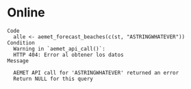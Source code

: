# Online

    Code
      alle <- aemet_forecast_beaches(c(st, "ASTRINGWHATEVER"))
    Condition
      Warning in `aemet_api_call()`:
      HTTP 404: Error al obtener los datos
    Message
      
      AEMET API call for 'ASTRINGWHATEVER' returned an error
      Return NULL for this query

